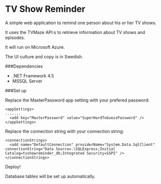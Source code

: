 # TV Show Reminder
A simple web application to remind one person about his or her TV shows.

It uses the TVMaze API:s to retrieve information about TV shows and episodes.

It will run on Microsoft Azure.

The UI culture and copy is in Swedish.

###Dependencies
* .NET Framework 4.5
* MSSQL Server

###Set up

Replace the MasterPassword app setting with your prefered password:

    <appSettings>
    .......
      <add key="MasterPassword" value="SuperHardToGuessPassword" />
    </appSettings> 

Replace the connection string with your connection string:

    <connectionStrings>
      <add name="DefaultConnection" providerName="System.Data.SqlClient" connectionString="Data Source=.\SQLExpress;Initial Catalog=tvshowreminder_db;Integrated Security=SSPI" />
    </connectionStrings>

Deploy!

Database tables will be set up automatically.

